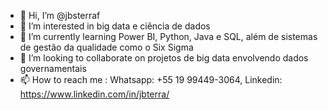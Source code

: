 - 👋 Hi, I’m @jbsterraf
- 👀 I’m interested in  big data  e  ciência de dados
- 🌱 I’m currently learning  Power BI, Python, Java e SQL, além de sistemas de gestão da qualidade como o Six Sigma
- 💞️ I’m looking to collaborate on  projetos  de big data envolvendo dados governamentais
- 📫 How to reach me : Whatsapp: +55 19 99449-3064, Linkedin:  https://www.linkedin.com/in/jbterra/

<!---
jbsterraf/jbsterraf is a ✨ special ✨ repository because its `README.md` (this file) appears on your GitHub profile.
You can click the Preview link to take a look at your changes.
--->

